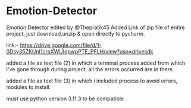 # Emotion-Detector
Emotion Detector edited by @Thepratik45
Added Link of zip file of entire project, just download,unzip & open directly to pycharm.

link:- https://drive.google.com/file/d/1-0Dsy35ZKUnI1craXWUIqpwpPTE_PFLH/view?usp=drivesdk

added a file as text file (2) in which a terminal process added from which I've gone through during project. all the errors occurred are in there.

added a file as text file (3) in which i included process to avoid errors, modules to install.

must use python version 3.11.3 to be compatible 
